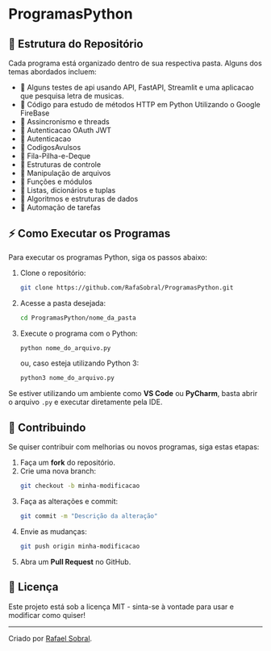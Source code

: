 # ProgramasPython

## 📂 Estrutura do Repositório
Cada programa está organizado dentro de sua respectiva pasta. Alguns dos temas abordados incluem:
- 📌 Alguns testes de api usando API, FastAPI, Streamlit e uma aplicacao que pesquisa letra de musicas.
- 📌 Código para estudo de métodos HTTP em Python Utilizando o Google FireBase
- 📌 Assincronismo e threads
- 📌 Autenticacao OAuth JWT
- 📌 Autenticacao
- 📌 CodigosAvulsos
- 📌 Fila-Pilha-e-Deque
- 📌 Estruturas de controle
- 📌 Manipulação de arquivos
- 📌 Funções e módulos
- 📌 Listas, dicionários e tuplas
- 📌 Algoritmos e estruturas de dados
- 📌 Automação de tarefas

## ⚡ Como Executar os Programas
Para executar os programas Python, siga os passos abaixo:

1. Clone o repositório:
   ```sh
   git clone https://github.com/RafaSobral/ProgramasPython.git
   ```
2. Acesse a pasta desejada:
   ```sh
   cd ProgramasPython/nome_da_pasta
   ```
3. Execute o programa com o Python:
   ```sh
   python nome_do_arquivo.py
   ```
   ou, caso esteja utilizando Python 3:
   ```sh
   python3 nome_do_arquivo.py
   ```

Se estiver utilizando um ambiente como **VS Code** ou **PyCharm**, basta abrir o arquivo `.py` e executar diretamente pela IDE.

## 🚀 Contribuindo
Se quiser contribuir com melhorias ou novos programas, siga estas etapas:
1. Faça um **fork** do repositório.
2. Crie uma nova branch:
   ```sh
   git checkout -b minha-modificacao
   ```
3. Faça as alterações e commit:
   ```sh
   git commit -m "Descrição da alteração"
   ```
4. Envie as mudanças:
   ```sh
   git push origin minha-modificacao
   ```
5. Abra um **Pull Request** no GitHub.

## 📜 Licença
Este projeto está sob a licença MIT - sinta-se à vontade para usar e modificar como quiser!

---
Criado por [Rafael Sobral](https://github.com/RafaSobral).
